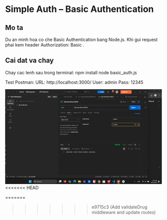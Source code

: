 # Simple Auth – Basic Authentication

## Mo ta
Du an minh hoa co che Basic Authentication bang Node.js. Khi gui request phai kem header Authorization: Basic <credentials>.

## Cai dat va chay
Chay cac lenh sau trong terminal:
npm install
node basic_auth.js

Test Postman: URL: http://localhost:3000/ User: admin Pass: 12345

![Postman Test](./public/results/Postman_simple_auth.png)
<<<<<<< HEAD


=======
>>>>>>> e9715c3 (Add validateDrug middleware and update routes)

